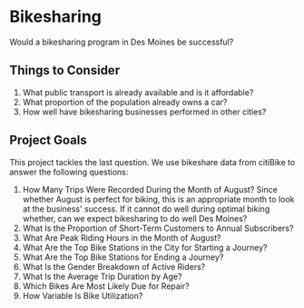 # Bikesharing

Would a bikesharing program in Des Moines be successful?

## Things to Consider

1. What public transport is already available and is it affordable?
2. What proportion of the population already owns a car?
3. How well have bikesharing businesses performed in other cities?


## Project Goals

This project tackles the last question. We use bikeshare data from citiBike to answer the following questions: 

  1. How Many Trips Were Recorded During the Month of August? 
     Since whether August is perfect for biking, this is an appropriate month to look at the business' success. If it cannot do well during optimal biking whether, can we expect bikesharing to do well Des Moines? 
  2. What Is the Proportion of Short-Term Customers to Annual Subscribers?
  3. What Are Peak Riding Hours in the Month of August?
  4. What Are the Top Bike Stations in the City for Starting a Journey?
  5. What Are the Top Bike Stations for Ending a Journey?
  6. What Is the Gender Breakdown of Active Riders?
  7. What Is the Average Trip Duration by Age?
  8. Which Bikes Are Most Likely Due for Repair?
  9. How Variable Is Bike Utilization?

